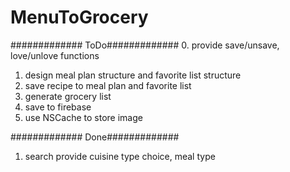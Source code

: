 # MenuToGrocery

#############
ToDo#############
0. provide save/unsave, love/unlove functions 
1. design meal plan structure and favorite list structure
2. save recipe to meal plan and favorite list
3. generate grocery list
4. save to firebase
5. use NSCache to store image



#############
Done#############
1. search provide cuisine type choice, meal type
